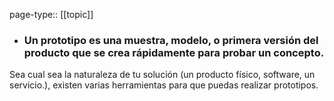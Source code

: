 page-type:: [[topic]]
- ### Un prototipo es una muestra, modelo, o primera versión del producto que se crea rápidamente para probar un concepto.

Sea cual sea la naturaleza de tu solución (un producto físico, software, un servicio.), existen varias herramientas para que puedas realizar prototipos.


